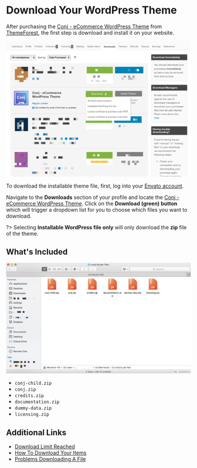 # Download Your WordPress Theme

After purchasing the [Conj - eCommerce WordPress Theme](https://themeforest.net/item/conj-ecommerce-wordpress-theme/21935639?ref=mypreview) from [ThemeForest](http://themeforest.net/?ref=mypreview), the first step is download and install it on your website.

![Download Conj - eCommerce WordPress Theme](img/download-conj-wordpress-theme.png)

To download the installable theme file, first, log into your [Envato account](https://account.envato.com/sign_in?to=envatomarket).

Navigate to the **Downloads** section of your profile and locate the [Conj - eCommerce WordPress Theme](https://themeforest.net/item/conj-ecommerce-wordpress-theme/21935639?ref=mypreview). 
Click on the **Download (green) button** which will trigger a dropdown list for you to choose which files you want to download.

?> Selecting **Installable WordPress file only** will only download the **zip** file of the theme.

## What's Included

![What's included in Conj - eCommerce WordPress Theme](img/conj-buyer-files.png)

* `conj-child.zip`
* `conj.zip`
* `credits.zip`
* `documentation.zip`
* `dummy-data.zip`
* `licensing.zip`

## Additional Links

* [Download Limit Reached](https://help.market.envato.com/hc/en-us/articles/202821300-Download-Limit-Reached)
* [How To Download Your Items](https://help.market.envato.com/hc/en-us/articles/202501014-How-To-Download-Your-Items)
* [Problems Downloading A File](https://help.market.envato.com/hc/en-us/articles/202821520-Problems-Downloading-A-File)
